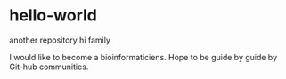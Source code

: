 # hello-world
another repository
hi family 

I would like to become a bioinformaticiens. Hope to be guide by guide by Git-hub communities.
